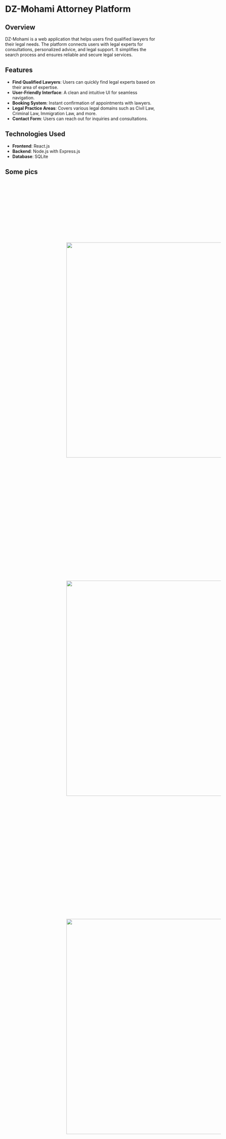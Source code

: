 # DZ-Mohami Attorney Platform

## Overview
DZ-Mohami is a web application that helps users find qualified lawyers for their legal needs. The platform connects users with legal experts for consultations, personalized advice, and legal support. It simplifies the search process and ensures reliable and secure legal services.

## Features
- **Find Qualified Lawyers**: Users can quickly find legal experts based on their area of expertise.
- **User-Friendly Interface**: A clean and intuitive UI for seamless navigation.
- **Booking System**: Instant confirmation of appointments with lawyers.
- **Legal Practice Areas**: Covers various legal domains such as Civil Law, Criminal Law, Immigration Law, and more.
- **Contact Form**: Users can reach out for inquiries and consultations.

## Technologies Used
- **Frontend**: React.js
- **Backend**: Node.js with Express.js
- **Database**: SQLite

## Some pics
<div align="center">
    <img src="https://github.com/user-attachments/assets/0f586590-a3c2-422f-953f-57a290a86abc" width="700" style="margin: 200px;">
    <img src="https://github.com/user-attachments/assets/98cc2435-e3d5-4379-81da-1387faf36375" width="700" style="margin: 200px;">
    <img src="https://github.com/user-attachments/assets/7a35ea81-4015-45f4-bd7e-74ea62c9b5c5" width="700" style="margin: 200px;">
    <img src="https://github.com/user-attachments/assets/03f92cd9-3bb2-4528-a6a7-8dffd31e2138" width="700" style="margin: 200px;">
</div>
